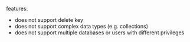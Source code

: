 features: 
- does not support delete key
- does not support complex data types (e.g. collections)
- does not support multiple databases or users with different privileges
